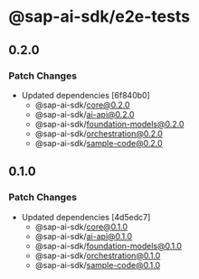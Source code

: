 # @sap-ai-sdk/e2e-tests

## 0.2.0

### Patch Changes

- Updated dependencies [6f840b0]
  - @sap-ai-sdk/core@0.2.0
  - @sap-ai-sdk/ai-api@0.2.0
  - @sap-ai-sdk/foundation-models@0.2.0
  - @sap-ai-sdk/orchestration@0.2.0
  - @sap-ai-sdk/sample-code@0.2.0

## 0.1.0

### Patch Changes

- Updated dependencies [4d5edc7]
  - @sap-ai-sdk/core@0.1.0
  - @sap-ai-sdk/ai-api@0.1.0
  - @sap-ai-sdk/foundation-models@0.1.0
  - @sap-ai-sdk/orchestration@0.1.0
  - @sap-ai-sdk/sample-code@0.1.0
